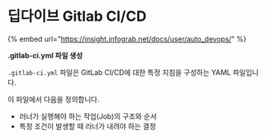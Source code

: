 # 딥다이브 Gitlab CI/CD

{% embed url="https://insight.infograb.net/docs/user/auto_devops/" %}

**.gitlab-ci.yml 파일 생성**

`.gitlab-ci.yml` 파일은 GitLab CI/CD에 대한 특정 지침을 구성하는 YAML 파일입니다.

이 파일에서 다음을 정의합니다.

* 러너가 실행해야 하는 작업(Job)의 구조와 순서
* 특정 조건이 발생할 때 러너가 내려야 하는 결정
